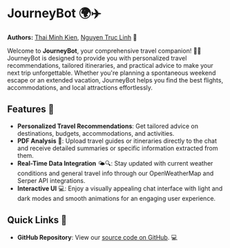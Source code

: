 # JourneyBot 🌍✈️

**Authors:** [Thai Minh Kien](#), [Nguyen Truc Linh](#) 👥

Welcome to **JourneyBot**, your comprehensive travel companion! 🧳✨ JourneyBot is designed to provide you with personalized travel recommendations, tailored itineraries, and practical advice to make your next trip unforgettable. Whether you're planning a spontaneous weekend escape or an extended vacation, JourneyBot helps you find the best flights, accommodations, and local attractions effortlessly.

## Features 🌟
- **Personalized Travel Recommendations**: Get tailored advice on destinations, budgets, accommodations, and activities.
- **PDF Analysis** 📄: Upload travel guides or itineraries directly to the chat and receive detailed summaries or specific information extracted from them.
- **Real-Time Data Integration** 🌤️🔍: Stay updated with current weather conditions and general travel info through our OpenWeatherMap and Serper API integrations.
- **Interactive UI** 💻: Enjoy a visually appealing chat interface with light and dark modes and smooth animations for an engaging user experience.

## Quick Links 🔗
- **GitHub Repository**: View our [source code on GitHub](https://github.com/B1n-isme/JourneyBot). 💻
